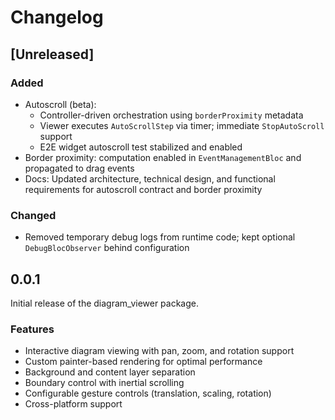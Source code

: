 # Changelog

## [Unreleased]

### Added
- Autoscroll (beta):
  - Controller-driven orchestration using `borderProximity` metadata
  - Viewer executes `AutoScrollStep` via timer; immediate `StopAutoScroll` support
  - E2E widget autoscroll test stabilized and enabled
- Border proximity: computation enabled in `EventManagementBloc` and propagated to drag events
- Docs: Updated architecture, technical design, and functional requirements for autoscroll contract and border proximity

### Changed
- Removed temporary debug logs from runtime code; kept optional `DebugBlocObserver` behind configuration

## 0.0.1

Initial release of the diagram_viewer package.

### Features

* Interactive diagram viewing with pan, zoom, and rotation support
* Custom painter-based rendering for optimal performance
* Background and content layer separation
* Boundary control with inertial scrolling
* Configurable gesture controls (translation, scaling, rotation)
* Cross-platform support
